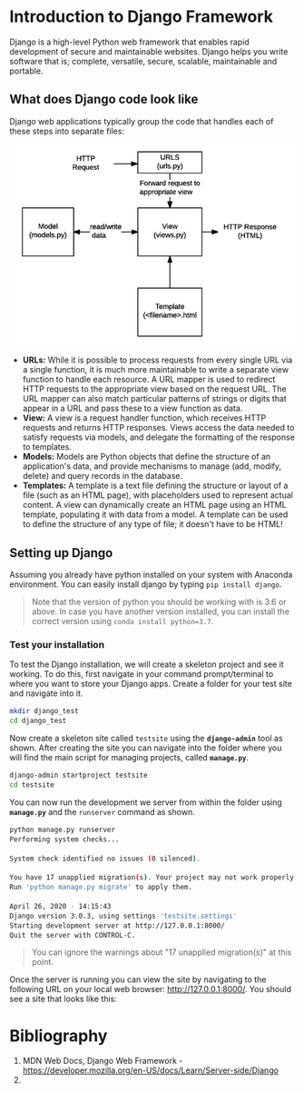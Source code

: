 # Introduction to Django Framework

Django is a high-level Python web framework that enables rapid development of secure and maintainable websites. Django helps you write software that is; complete, versatile, secure, scalable, maintainable and portable.

## What does Django code look like

Django web applications typically group the code that handles each of these steps into separate files:

![django-codes](images/basic-django.png)

- **URLs:** While it is possible to process requests from every single URL via a single function, it is much more maintainable to write a separate view function to handle each resource. A URL mapper is used to redirect HTTP requests to the appropriate view based on the request URL. The URL mapper can also match particular patterns of strings or digits that appear in a URL and pass these to a view function as data.
- **View:** A view is a request handler function, which receives HTTP requests and returns HTTP responses. Views access the data needed to satisfy requests via models, and delegate the formatting of the response to templates.
- **Models:** Models are Python objects that define the structure of an application's data, and provide mechanisms to manage (add, modify, delete) and query records in the database. 
- **Templates:** A template is a text file defining the structure or layout of a file (such as an HTML page), with placeholders used to represent actual content. A view can dynamically create an HTML page using an HTML template, populating it with data from a model. A template can be used to define the structure of any type of file; it doesn't have to be HTML!

## Setting up Django

Assuming you already have python installed on your system with Anaconda environment. You can easily install django by typing `pip install django`.

> Note that the version of python you should be working with is 3.6 or above. In case you have another version installed, you can install the correct version using `conda install python=3.7`.

### Test your installation

To test the Django installation, we will create a skeleton project and see it working. To do this, first navigate in your command prompt/terminal to where you want to store your Django apps. Create a folder for your test site and navigate into it.

```bash
mkdir django_test
cd django_test
```

Now create a skeleton site called `testsite` using the **`django-admin`** tool as shown. After creating the site you can navigate into the folder where you will find the main script for managing projects, called **`manage.py`**.

```bash
django-admin startproject testsite
cd testsite
```

You can now run the development we server from within the folder using **`manage.py`** and the `runserver` command as shown.

```bash
python manage.py runserver 
Performing system checks...

System check identified no issues (0 silenced).

You have 17 unapplied migration(s). Your project may not work properly until you apply the migrations for app(s): admin, auth, contenttypes, sessions.
Run 'python manage.py migrate' to apply them.

April 26, 2020 - 14:15:43
Django version 3.0.3, using settings 'testsite.settings'
Starting development server at http://127.0.0.1:8000/
Quit the server with CONTROL-C.
```
> You can ignore the warnings about "17 unapplied migration(s)" at this point.

Once the server is running you can view the site by navigating to the following URL on your local web browser: http://127.0.0.1:8000/. You should see a site that looks like this:


# Bibliography

1. MDN Web Docs, Django Web Framework - https://developer.mozilla.org/en-US/docs/Learn/Server-side/Django
2. 